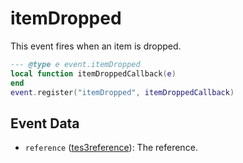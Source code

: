 # itemDropped

This event fires when an item is dropped.

```lua
--- @type e event.itemDropped
local function itemDroppedCallback(e)
end
event.register("itemDropped", itemDroppedCallback)
```

## Event Data

* `reference` ([tes3reference](../../types/tes3reference)): The reference.

